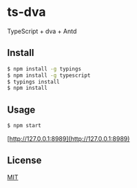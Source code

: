 ts-dva
=======

TypeScript + dva + Antd

Install
-------

```bash
$ npm install -g typings
$ npm install -g typescript
$ typings install
$ npm install
```

Usage
-------

```bash
$ npm start
```
[http://127.0.0.1:8989](http://127.0.0.1:8989)

License
-------

[MIT](https://tldrlegal.com/license/mit-license)